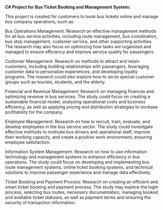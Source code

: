 **C# Project for Bus Ticket Booking and Management System:**

This project is created for customers to book bus tickets online and manage bus company operations, such as:

Bus Operations Management: Research on effective management methods for all bus service activities, including route management, bus coordination, bus stop management, customer service, and other supporting activities. The research may also focus on optimizing how tasks are organized and managed to ensure efficiency and improve service quality for passengers.

Customer Management: Research on methods to attract and retain customers, including building relationships with passengers, leveraging customer data to personalize experiences, and developing loyalty programs. The research could also explore how to serve special customer groups such as tourists, students, and the elderly.

Financial and Revenue Management: Research on managing finances and optimizing revenue in bus services. The study could focus on creating a sustainable financial model, analyzing operational costs and business efficiency, as well as applying pricing and distribution strategies to increase profitability for the company.

Employee Management: Research on how to recruit, train, evaluate, and develop employees in the bus service sector. The study could investigate effective methods to motivate bus drivers and operational staff, improve their working capacity, and create a positive work environment, ensuring employee satisfaction.

Information System Management: Research on how to use information technology and management systems to enhance efficiency in bus operations. The study could focus on developing and implementing bus route management systems, online ticket booking systems, and technical solutions to improve passenger experience and manage data effectively.

Ticket Booking and Payment Process: Research on creating an efficient and smart ticket booking and payment process. The study may explore the login process, selecting bus routes, necessary documentation, managing booked and available ticket statuses, as well as payment terms and ensuring the security of transaction information.
